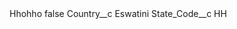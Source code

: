 <?xml version="1.0" encoding="UTF-8"?>
<CustomMetadata xmlns="http://soap.sforce.com/2006/04/metadata" xmlns:xsi="http://www.w3.org/2001/XMLSchema-instance" xmlns:xsd="http://www.w3.org/2001/XMLSchema">
    <label>Hhohho</label>
    <protected>false</protected>
    <values>
        <field>Country__c</field>
        <value xsi:type="xsd:string">Eswatini</value>
    </values>
    <values>
        <field>State_Code__c</field>
        <value xsi:type="xsd:string">HH</value>
    </values>
</CustomMetadata>
